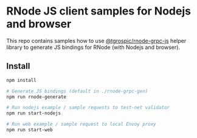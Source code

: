 # RNode JS client samples for Nodejs and browser

This repo contains samples how to use [@tgrospic/rnode-grpc-js](https://www.npmjs.com/package/@tgrospic/rnode-grpc-js) helper library to generate JS bindings for RNode (with Nodejs and browser).

## Install

```sh
npm install

# Generate JS bindings (default in ./rnode-grpc-gen)
npm run rnode-generate

# Run nodejs example / sample requests to test-net validator
npm run start-nodejs

# Run web example / sample request to local Envoy proxy
npm run start-web
```
